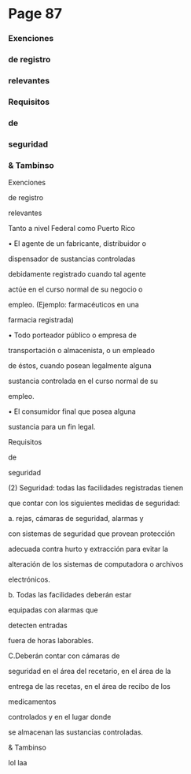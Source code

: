 # Page 87

### Exenciones

### de registro

### relevantes

### Requisitos

### de

### seguridad

### & Tambinso

Exenciones

de registro

relevantes

Tanto a nivel Federal como Puerto Rico

• El agente de un fabricante, distribuidor o

dispensador de sustancias controladas

debidamente registrado cuando tal agente

actúe en el curso normal de su negocio o

empleo. (Ejemplo: farmacéuticos en una

farmacia registrada)

• Todo porteador público o empresa de

transportación o almacenista, o un empleado

de éstos, cuando posean legalmente alguna

sustancia controlada en el curso normal de su

empleo.

• El consumidor final que posea alguna

sustancia para un fin legal.

Requisitos

de

seguridad

(2) Seguridad: todas las facilidades registradas tienen

que contar con los siguientes medidas de seguridad:

a. rejas, cámaras de seguridad, alarmas y

con sistemas de seguridad que provean protección

adecuada contra hurto y extracción para evitar la

alteración de los sistemas de computadora o archivos

electrónicos.

b. Todas las facilidades deberán estar

equipadas con alarmas que

detecten entradas

fuera de horas laborables.

C.Deberán contar con cámaras de

seguridad en el área del recetario, en el área de la

entrega de las recetas, en el área de recibo de los

medicamentos

controlados y en el lugar donde

se almacenan las sustancias controladas.

& Tambinso

lol laa

